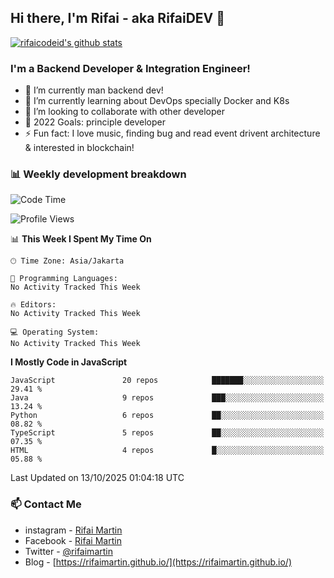## Hi there, I'm Rifai - aka RifaiDEV 👋

[![rifaicodeid's github stats](https://github-readme-stats.vercel.app/api?username=rifaimartin)](https://github.com/rifaimartin/rifaimartin)

### I'm a Backend Developer & Integration Engineer!
- 🔭 I’m currently man backend dev!
- 🌱 I’m currently learning about DevOps specially Docker and K8s
- 👯 I’m looking to collaborate with other developer
- 🥅 2022 Goals: principle developer
- ⚡ Fun fact: I love music, finding bug and read event drivent architecture & interested in blockchain! 

### 📊 Weekly development breakdown

<!--START_SECTION:waka-->
![Code Time](http://img.shields.io/badge/Code%20Time-135%20hrs%2051%20mins-blue)

![Profile Views](http://img.shields.io/badge/Profile%20Views-2-blue)

📊 **This Week I Spent My Time On** 

```text
🕑︎ Time Zone: Asia/Jakarta

💬 Programming Languages: 
No Activity Tracked This Week

🔥 Editors: 
No Activity Tracked This Week

💻 Operating System: 
No Activity Tracked This Week
```

**I Mostly Code in JavaScript** 

```text
JavaScript               20 repos            ███████░░░░░░░░░░░░░░░░░░   29.41 % 
Java                     9 repos             ███░░░░░░░░░░░░░░░░░░░░░░   13.24 % 
Python                   6 repos             ██░░░░░░░░░░░░░░░░░░░░░░░   08.82 % 
TypeScript               5 repos             ██░░░░░░░░░░░░░░░░░░░░░░░   07.35 % 
HTML                     4 repos             █░░░░░░░░░░░░░░░░░░░░░░░░   05.88 % 
```




 Last Updated on 13/10/2025 01:04:18 UTC
<!--END_SECTION:waka-->

### 📫 Contact Me
- instagram - [Rifai Martin](https://www.instagram.com/rifaimartin/)
- Facebook - [Rifai Martin](https://www.facebook.com/muhammad.rifai.33449138/)
- Twitter - [@rifaimartin](https://twitter.com/rifaimartin)
- Blog - [https://rifaimartin.github.io/](https://rifaimartin.github.io/)
